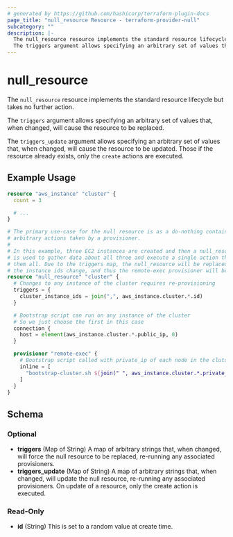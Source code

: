 ```yaml
---
# generated by https://github.com/hashicorp/terraform-plugin-docs
page_title: "null_resource Resource - terraform-provider-null"
subcategory: ""
description: |-
  The null_resource resource implements the standard resource lifecycle but takes no further action.
  The triggers argument allows specifying an arbitrary set of values that, when changed, will cause the resource to be replaced.
---
```


# null_resource

The `null_resource` resource implements the standard resource lifecycle but takes no further action.

The `triggers` argument allows specifying an arbitrary set of values that, when changed, will cause the resource to be replaced.

The `triggers_update` argument allows specifying an arbitrary set of values that, when changed, will cause the resource to be updated.
Those if the resource already exists, only the `create` actions are executed.

## Example Usage

```terraform
resource "aws_instance" "cluster" {
  count = 3

  # ...
}

# The primary use-case for the null resource is as a do-nothing container for
# arbitrary actions taken by a provisioner.
#
# In this example, three EC2 instances are created and then a null_resource instance
# is used to gather data about all three and execute a single action that affects
# them all. Due to the triggers map, the null_resource will be replaced each time
# the instance ids change, and thus the remote-exec provisioner will be re-run.
resource "null_resource" "cluster" {
  # Changes to any instance of the cluster requires re-provisioning
  triggers = {
    cluster_instance_ids = join(",", aws_instance.cluster.*.id)
  }

  # Bootstrap script can run on any instance of the cluster
  # So we just choose the first in this case
  connection {
    host = element(aws_instance.cluster.*.public_ip, 0)
  }

  provisioner "remote-exec" {
    # Bootstrap script called with private_ip of each node in the clutser
    inline = [
      "bootstrap-cluster.sh ${join(" ", aws_instance.cluster.*.private_ip)}",
    ]
  }
}
```

<!-- schema generated by tfplugindocs -->
## Schema

### Optional

- **triggers** (Map of String) A map of arbitrary strings that, when changed, will force the null resource to be replaced, re-running any associated provisioners.
- **triggers_update** (Map of String) A map of arbitrary strings that, when changed, will update the null resource, re-running any associated provisioners. On update of a resource, only the create action is executed.

### Read-Only

- **id** (String) This is set to a random value at create time.

